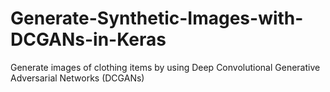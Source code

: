 # Generate-Synthetic-Images-with-DCGANs-in-Keras
Generate images of clothing items by using Deep Convolutional Generative Adversarial Networks (DCGANs)
